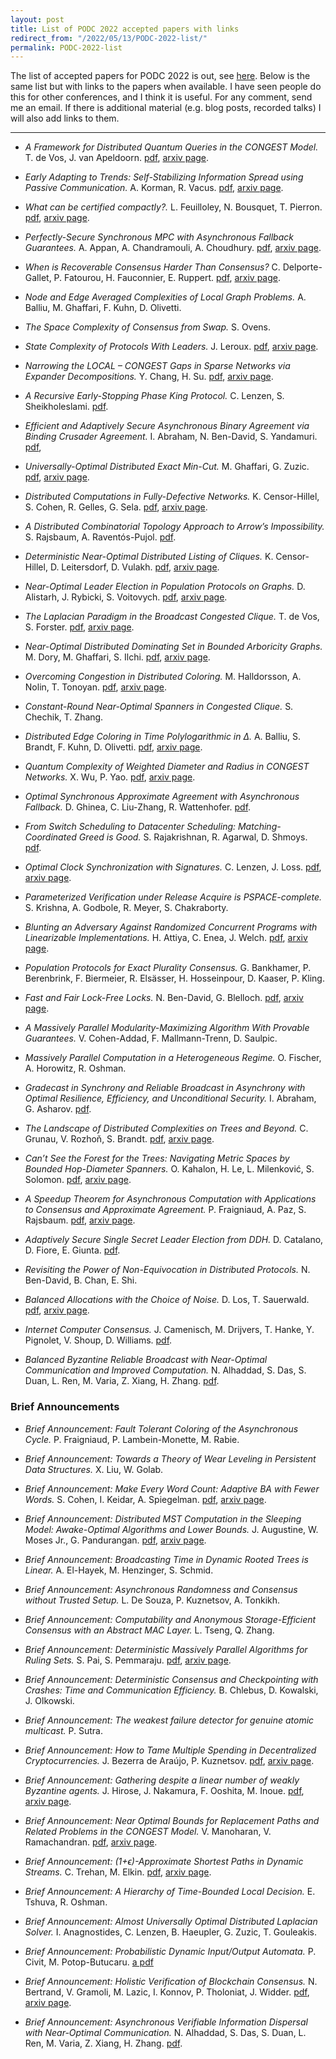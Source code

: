 ```yaml
---
layout: post
title: List of PODC 2022 accepted papers with links
redirect_from: "/2022/05/13/PODC-2022-list/"
permalink: PODC-2022-list
---
```


The list of accepted papers for PODC 2022 is out, see 
[here](https://www.podc.org/podc2022/accepted-papers/). 
Below is the same list but with links to the papers when available. 
I have seen people do this for other conferences, and I think it is useful.
For any comment, send me an email. If there is additional material (e.g. 
blog posts, recorded talks) I will also add links to them.

---

* *A Framework for Distributed Quantum Queries in the CONGEST Model.*
T. de Vos, J. van Apeldoorn.
[pdf](https://arxiv.org/pdf/2202.10969.pdf), 
[arxiv page](https://arxiv.org/abs/2202.10969).

* *Early Adapting to Trends: Self-Stabilizing Information Spread using Passive Communication.*
A. Korman, R. Vacus.
[pdf](https://arxiv.org/pdf/2203.11522.pdf), 
[arxiv page](https://arxiv.org/abs/2203.11522).

* *What can be certified compactly?.*
L. Feuilloley, N. Bousquet, T. Pierron.
[pdf](https://arxiv.org/pdf/2202.06065.pdf), 
[arxiv page](https://arxiv.org/abs/2202.06065).

* *Perfectly-Secure Synchronous MPC with Asynchronous Fallback Guarantees.*
A. Appan, A. Chandramouli, A. Choudhury.
[pdf](https://arxiv.org/pdf/2201.12194.pdf), 
[arxiv page](https://arxiv.org/abs/2201.12194).

* *When is Recoverable Consensus Harder Than Consensus?*
C. Delporte-Gallet, P. Fatourou, H. Fauconnier, E. Ruppert.
[pdf](https://arxiv.org/pdf/2205.14213.pdf), 
[arxiv page](https://arxiv.org/abs/2205.14213).

* *Node and Edge Averaged Complexities of Local Graph Problems.*
A. Balliu, M. Ghaffari, F. Kuhn, D. Olivetti.

* *The Space Complexity of Consensus from Swap.*
S. Ovens.

* *State Complexity of Protocols With Leaders.*
J. Leroux.
[pdf](https://arxiv.org/pdf/2109.15171.pdf), 
[arxiv page](https://arxiv.org/abs/2109.15171).

* *Narrowing the LOCAL – CONGEST Gaps in Sparse Networks via Expander Decompositions.*
Y. Chang, H. Su.
[pdf](https://arxiv.org/pdf/2205.08093.pdf), 
[arxiv page](https://arxiv.org/abs/2205.08093).

* *A Recursive Early-Stopping Phase King Protocol.*
C. Lenzen, S. Sheikholeslami.
[pdf](https://people.mpi-inf.mpg.de/~clenzen/pubs/LS22recursive.pdf).

* *Efficient and Adaptively Secure Asynchronous Binary Agreement via Binding Crusader Agreement.*
I. Abraham, N. Ben-David, S. Yandamuri.
[pdf](https://eprint.iacr.org/2022/711.pdf), 

* *Universally-Optimal Distributed Exact Min-Cut.*
M. Ghaffari, G. Zuzic.
[pdf](https://arxiv.org/pdf/2205.14967.pdf), 
[arxiv page](https://arxiv.org/abs/2205.14967).

* *Distributed Computations in Fully-Defective Networks.*
K. Censor-Hillel, S. Cohen, R. Gelles, G. Sela.
[pdf](https://arxiv.org/pdf/2205.11148.pdf), 
[arxiv page](https://arxiv.org/abs/2205.11148).

* *A Distributed Combinatorial Topology Approach to Arrow’s Impossibility.*
S. Rajsbaum, A. Raventós-Pujol.
[pdf](https://mpra.ub.uni-muenchen.de/112004/1/MPRA_paper_112004.pdf).

* *Deterministic Near-Optimal Distributed Listing of Cliques.*
K. Censor-Hillel, D. Leitersdorf, D. Vulakh.
[pdf](https://arxiv.org/pdf/2205.09245.pdf), 
[arxiv page](https://arxiv.org/abs/2205.09245).

* *Near-Optimal Leader Election in Population Protocols on Graphs.*
D. Alistarh, J. Rybicki, S. Voitovych.
[pdf](https://arxiv.org/pdf/2205.12597.pdf), 
[arxiv page](https://arxiv.org/abs/2205.12597).

* *The Laplacian Paradigm in the Broadcast Congested Clique.*
T. de Vos, S. Forster.
[pdf](https://arxiv.org/pdf/2205.12059.pdf), 
[arxiv page](https://arxiv.org/abs/2205.12059).

* *Near-Optimal Distributed Dominating Set in Bounded Arboricity Graphs.*
M. Dory, M. Ghaffari, S. Ilchi.
[pdf](https://arxiv.org/pdf/2206.05174.pdf), 
[arxiv page](https://arxiv.org/abs/2206.05174).

* *Overcoming Congestion in Distributed Coloring.*
M. Halldorsson, A. Nolin, T. Tonoyan.
[pdf](https://arxiv.org/pdf/2205.14478.pdf), 
[arxiv page](https://arxiv.org/abs/2205.14478).

* *Constant-Round Near-Optimal Spanners in Congested Clique.*
S. Chechik, T. Zhang.

* *Distributed Edge Coloring in Time Polylogarithmic in Δ.*
A. Balliu, S. Brandt, F. Kuhn, D. Olivetti.
[pdf](https://arxiv.org/pdf/2206.00976.pdf), 
[arxiv page](https://arxiv.org/abs/2206.00976).

* *Quantum Complexity of Weighted Diameter and Radius in CONGEST Networks.*
X. Wu, P. Yao.
[pdf](https://arxiv.org/pdf/2206.02767.pdf), 
[arxiv page](https://arxiv.org/abs/2206.02767).

* *Optimal Synchronous Approximate Agreement with Asynchronous Fallback.*
D. Ghinea, C. Liu-Zhang, R. Wattenhofer.
[pdf](https://eprint.iacr.org/2022/354.pdf).

* *From Switch Scheduling to Datacenter Scheduling: Matching-Coordinated Greed is Good.*
S. Rajakrishnan, R. Agarwal, D. Shmoys.
[pdf](https://www.cs.cornell.edu/~ragarwal/pubs/podc22.pdf).

* *Optimal Clock Synchronization with Signatures.*
C. Lenzen, J. Loss.
[pdf](https://arxiv.org/pdf/2203.02553.pdf), 
[arxiv page](https://arxiv.org/abs/2203.02553).

* *Parameterized Verification under Release Acquire is PSPACE-complete.*
S. Krishna, A. Godbole, R. Meyer, S. Chakraborty.

* *Blunting an Adversary Against Randomized Concurrent Programs with Linearizable Implementations.*
H. Attiya, C. Enea, J. Welch.
[pdf](https://arxiv.org/pdf/2106.15554.pdf), 
[arxiv page](https://arxiv.org/abs/2106.15554).

* *Population Protocols for Exact Plurality Consensus.*
G. Bankhamer, P. Berenbrink, F. Biermeier, R. Elsässer, H. Hosseinpour, D. Kaaser, P. Kling.

* *Fast and Fair Lock-Free Locks.*
N. Ben-David, G. Blelloch.
[pdf](https://arxiv.org/pdf/2108.04520.pdf), 
[arxiv page](https://arxiv.org/abs/2108.04520).

* *A Massively Parallel Modularity-Maximizing Algorithm With Provable Guarantees.*
V. Cohen-Addad, F. Mallmann-Trenn, D. Saulpic.

* *Massively Parallel Computation in a Heterogeneous Regime.*
O. Fischer, A. Horowitz, R. Oshman.

* *Gradecast in Synchrony and Reliable Broadcast in Asynchrony with Optimal Resilience, Efficiency, and Unconditional Security.*
I. Abraham, G. Asharov.
[pdf](https://eprint.iacr.org/2022/264.pdf).

* *The Landscape of Distributed Complexities on Trees and Beyond.*
C. Grunau, V. Rozhoň, S. Brandt.
[pdf](https://arxiv.org/pdf/2202.04724.pdf), 
[arxiv page](https://arxiv.org/abs/2202.04724).

* *Can’t See the Forest for the Trees: Navigating Metric Spaces by Bounded Hop-Diameter Spanners.*
O. Kahalon, H. Le, L. Milenković, S. Solomon.
[pdf](https://arxiv.org/pdf/2107.14221.pdf), 
[arxiv page](https://arxiv.org/abs/2107.14221).

* *A Speedup Theorem for Asynchronous Computation with Applications to Consensus and Approximate Agreement.*
P. Fraigniaud, A. Paz, S. Rajsbaum.
[pdf](https://arxiv.org/pdf/2206.05356.pdf), 
[arxiv page](https://arxiv.org/abs/2206.05356).

* *Adaptively Secure Single Secret Leader Election from DDH.*
D. Catalano, D. Fiore, E. Giunta.
[pdf](https://eprint.iacr.org/2022/687.pdf).

* *Revisiting the Power of Non-Equivocation in Distributed Protocols.*
N. Ben-David, B. Chan, E. Shi.

* *Balanced Allocations with the Choice of Noise.*
D. Los, T. Sauerwald.
[pdf](https://arxiv.org/pdf/2206.07503.pdf), 
[arxiv page](https://arxiv.org/abs/2206.07503).

* *Internet Computer Consensus.*
J. Camenisch, M. Drijvers, T. Hanke, Y. Pignolet, V. Shoup, D. Williams.
[pdf](https://eprint.iacr.org/2021/632.pdf).

* *Balanced Byzantine Reliable Broadcast with Near-Optimal Communication and Improved Computation.*
N. Alhaddad, S. Das, S. Duan, L. Ren, M. Varia, Z. Xiang, H. Zhang.
[pdf](https://eprint.iacr.org/2022/776.pdf).

### Brief Announcements

* *Brief Announcement: Fault Tolerant Coloring of the Asynchronous Cycle.*
P. Fraigniaud, P. Lambein-Monette, M. Rabie.

* *Brief Announcement: Towards a Theory of Wear Leveling in Persistent Data Structures.*
X. Liu, W. Golab.

* *Brief Announcement: Make Every Word Count: Adaptive BA with Fewer Words.*
S. Cohen, I. Keidar, A. Spiegelman.
[pdf](https://arxiv.org/pdf/2202.09123.pdf), 
[arxiv page](https://arxiv.org/abs/2202.09123).

* *Brief Announcement: Distributed MST Computation in the Sleeping Model: Awake-Optimal Algorithms and Lower Bounds.*
J. Augustine, W. Moses Jr., G. Pandurangan.
[pdf](https://arxiv.org/pdf/2204.08385.pdf), 
[arxiv page](https://arxiv.org/abs/2204.08385).

* *Brief Announcement: Broadcasting Time in Dynamic Rooted Trees is Linear.*
A. El-Hayek, M. Henzinger, S. Schmid.

* *Brief Announcement: Asynchronous Randomness and Consensus without Trusted Setup.*
L. De Souza, P. Kuznetsov, A. Tonkikh.

* *Brief Announcement: Computability and Anonymous Storage-Efficient Consensus with an Abstract MAC Layer.*
L. Tseng, Q. Zhang.

* *Brief Announcement: Deterministic Massively Parallel Algorithms for Ruling Sets.*
S. Pai, S. Pemmaraju.
[pdf](https://arxiv.org/pdf/2205.12686.pdf), 
[arxiv page](https://arxiv.org/abs/2205.12686).

* *Brief Announcement: Deterministic Consensus and Checkpointing with Crashes: Time and Communication Efficiency.*
B. Chlebus, D. Kowalski, J. Olkowski.

* *Brief Announcement: The weakest failure detector for genuine atomic multicast.*
P. Sutra.

* *Brief Announcement: How to Tame Multiple Spending in Decentralized Cryptocurrencies.*
J. Bezerra de Araújo, P. Kuznetsov.
[pdf](https://arxiv.org/pdf/2205.14076.pdf), 
[arxiv page](https://arxiv.org/abs/2205.14076).

* *Brief Announcement: Gathering despite a linear number of weakly Byzantine agents.*
J. Hirose, J. Nakamura, F. Ooshita, M. Inoue.
[pdf](https://arxiv.org/pdf/2205.14937.pdf), 
[arxiv page](https://arxiv.org/abs/2205.14937).

* *Brief Announcement: Near Optimal Bounds for Replacement Paths and Related Problems in the CONGEST Model.*
V. Manoharan, V. Ramachandran.
[pdf](https://arxiv.org/pdf/2205.14797.pdf), 
[arxiv page](https://arxiv.org/abs/2205.14797).

* *Brief Announcement: (1+ϵ)-Approximate Shortest Paths in Dynamic Streams.*
C. Trehan, M. Elkin.
[pdf](https://arxiv.org/pdf/2107.13309.pdf), 
[arxiv page](https://arxiv.org/abs/2107.13309).

* *Brief Announcement: A Hierarchy of Time-Bounded Local Decision.*
E. Tshuva, R. Oshman.

* *Brief Announcement: Almost Universally Optimal Distributed Laplacian Solver.*
I. Anagnostides, C. Lenzen, B. Haeupler, G. Zuzic, T. Gouleakis.

* *Brief Announcement: Probabilistic Dynamic Input/Output Automata.*
P. Civit, M. Potop-Butucaru.
[a pdf](https://hal.archives-ouvertes.fr/hal-03214388v2/document)

* *Brief Announcement: Holistic Verification of Blockchain Consensus.*
N. Bertrand, V. Gramoli, M. Lazic, I. Konnov, P. Tholoniat, J. Widder.
[pdf](https://arxiv.org/pdf/2206.04489.pdf), 
[arxiv page](https://arxiv.org/abs/2206.04489).

* *Brief Announcement: Asynchronous Verifiable Information Dispersal with Near-Optimal Communication.*
N. Alhaddad, S. Das, S. Duan, L. Ren, M. Varia, Z. Xiang, H. Zhang.
[pdf](https://eprint.iacr.org/2022/775.pdf).


